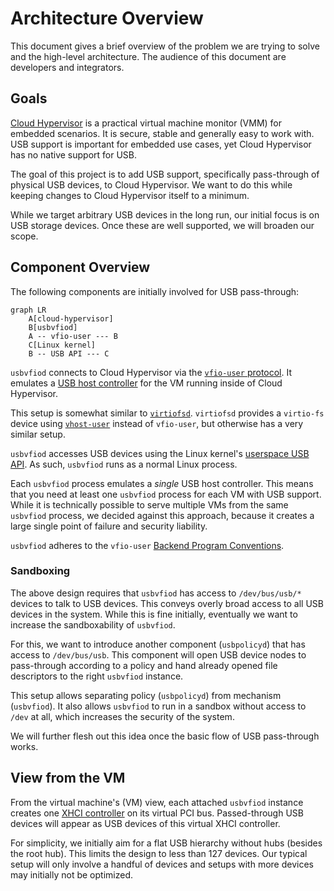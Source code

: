 # Architecture Overview

This document gives a brief overview of the problem we are trying to
solve and the high-level architecture. The audience of this document
are developers and integrators.

## Goals

[Cloud Hypervisor](https://www.cloudhypervisor.org/) is a practical
virtual machine monitor (VMM) for embedded scenarios. It is secure,
stable and generally easy to work with. USB support is important for
embedded use cases, yet Cloud Hypervisor has no native support for
USB.

The goal of this project is to add USB support, specifically
pass-through of physical USB devices, to Cloud Hypervisor. We want to
do this while keeping changes to Cloud Hypervisor itself to a minimum.

While we target arbitrary USB devices in the long run, our initial
focus is on USB storage devices. Once these are well supported, we
will broaden our scope.

## Component Overview

The following components are initially involved for USB pass-through:

```mermaid
graph LR
    A[cloud-hypervisor]
    B[usbvfiod]
    A -- vfio-user --- B
    C[Linux kernel]
    B -- USB API --- C
```

`usbvfiod` connects to Cloud Hypervisor via the [`vfio-user`
protocol](https://github.com/nutanix/libvfio-user/blob/master/docs/vfio-user.rst). It
emulates a [USB host
controller](https://en.wikipedia.org/wiki/Extensible_Host_Controller_Interface)
for the VM running inside of Cloud Hypervisor.

This setup is somewhat similar to
[`virtiofsd`](https://virtio-fs.gitlab.io/). `virtiofsd` provides a
`virtio-fs` device using
[`vhost-user`](https://qemu-project.gitlab.io/qemu/interop/vhost-user.html)
instead of `vfio-user`, but otherwise has a very similar setup.

`usbvfiod` accesses USB devices using the Linux kernel's [userspace USB
API](https://www.kernel.org/doc/html/latest/driver-api/usb/usb.html#the-usb-character-device-nodes). As
such, `usbvfiod` runs as a normal Linux process.

Each `usbvfiod` process emulates a _single_ USB host controller. This
means that you need at least one `usbvfiod` process for each VM with
USB support. While it is technically possible to serve multiple VMs
from the same `usbvfiod` process, we decided against this approach,
because it creates a large single point of failure and security
liability.

`usbvfiod` adheres to the `vfio-user` [Backend Program
Conventions](https://github.com/nutanix/libvfio-user/blob/master/docs/vfio-user.rst#backend-program-conventions).

### Sandboxing

The above design requires that `usbvfiod` has access to
`/dev/bus/usb/*` devices to talk to USB devices. This conveys overly
broad access to all USB devices in the system. While this is fine
initially, eventually we want to increase the sandboxability of
`usbvfiod`.

For this, we want to introduce another component (`usbpolicyd`) that
has access to `/dev/bus/usb`. This component will open USB device
nodes to pass-through according to a policy and hand already opened
file descriptors to the right `usbvfiod` instance.

This setup allows separating policy (`usbpolicyd`) from mechanism
(`usbvfiod`). It also allows `usbvfiod` to run in a sandbox without
access to `/dev` at all, which increases the security of the system.

We will further flesh out this idea once the basic flow of USB
pass-through works.

## View from the VM

From the virtual machine's (VM) view, each attached `usbvfiod`
instance creates one [XHCI
controller](https://en.wikipedia.org/wiki/Extensible_Host_Controller_Interface)
on its virtual PCI bus. Passed-through USB devices will appear as USB
devices of this virtual XHCI controller.

For simplicity, we initially aim for a flat USB hierarchy without hubs
(besides the root hub). This limits the design to less than 127
devices. Our typical setup will only involve a handful of devices and
setups with more devices may initially not be optimized.
